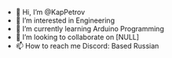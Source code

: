 - 👋 Hi, I’m @KapPetrov
- 👀 I’m interested in Engineering
- 🌱 I’m currently learning Arduino Programming
- 💞️ I’m looking to collaborate on [NULL]
- 📫 How to reach me Discord: Based Russian

<!---
KapPetrov/KapPetrov is a ✨ special ✨ repository because its `README.md` (this file) appears on your GitHub profile.
You can click the Preview link to take a look at your changes.
--->
